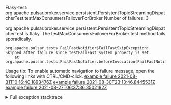         
Flaky-test: org.apache.pulsar.broker.service.persistent.PersistentTopicStreamingDispatcherTest.testMaxConsumersFailoverForBroker
Number of failures: 3

org.apache.pulsar.broker.service.persistent.PersistentTopicStreamingDispatcherTest is flaky. The testMaxConsumersFailoverForBroker test method fails sporadically.

```
org.apache.pulsar.tests.FailFastNotifier$FailFastSkipException: Skipped after failure since testFailFast system property is set.
	at org.apache.pulsar.tests.FailFastNotifier.beforeInvocation(FailFastNotifier.java:88)

```

Usage tip: To enable automatic navigation to failure message, open the following links with CTRL/CMD-click.
[example failure 2021-08-31T10:16:40.1893476Z](https://github.com/apache/pulsar/runs/3471501156?check_suite_focus=true#step:10:1761)
[example failure 2021-08-30T23:13:46.8445531Z](https://github.com/apache/pulsar/runs/3467152431?check_suite_focus=true#step:9:1035)
[example failure 2021-08-27T06:37:36.3502182Z](https://github.com/apache/pulsar/runs/3440411059?check_suite_focus=true#step:9:2957)


<details>
<summary>Full exception stacktrace</summary>
<code><pre>
org.apache.pulsar.tests.FailFastNotifier$FailFastSkipException: Skipped after failure since testFailFast system property is set.
	at org.apache.pulsar.tests.FailFastNotifier.beforeInvocation(FailFastNotifier.java:88)

</pre></code>
</details>

